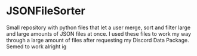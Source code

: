 # JSONFileSorter
Small repository with python files that let a user merge, sort and filter large and large amounts of JSON files at once.
I used these files to work my way through a large amount of files after requesting my Discord Data Package. Semed to work alright ig
